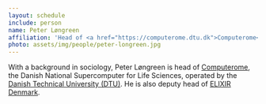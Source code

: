 ```yaml
---
layout: schedule
include: person
name: Peter Løngreen
affiliation: 'Head of <a href="https://computerome.dtu.dk">Computerome</a>'
photo: assets/img/people/peter-longreen.jpg
---
```


With a background in sociology, Peter Løngreen is head of [Computerome](https://computerome.dtu.dk/), 
the Danish National Supercomputer for Life Sciences, operated by the 
[Danish Technical University (DTU)](http://www.dtu.dk/). He is also deputy head 
of [ELIXIR Denmark](http://elixir-node.cbs.dtu.dk/).
